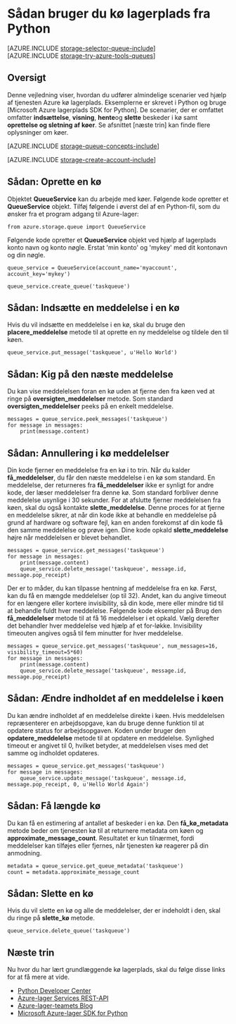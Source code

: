 <properties
    pageTitle="Sådan bruger du kø lagerplads fra Python | Microsoft Azure"
    description="Lær, hvordan du bruger tjenesten Azure kø fra Python til at oprette og slette køer, og Indsæt, hente og slette meddelelser."
    services="storage"
    documentationCenter="python"
    authors="robinsh"
    manager="carmonm"
    editor="tysonn"/>

<tags
    ms.service="storage"
    ms.workload="storage"
    ms.tgt_pltfrm="na"
    ms.devlang="python"
    ms.topic="article"
    ms.date="09/20/2016"
    ms.author="robinsh"/>

# <a name="how-to-use-queue-storage-from-python"></a>Sådan bruger du kø lagerplads fra Python

[AZURE.INCLUDE [storage-selector-queue-include](../../includes/storage-selector-queue-include.md)]
<br/>
[AZURE.INCLUDE [storage-try-azure-tools-queues](../../includes/storage-try-azure-tools-queues.md)]

## <a name="overview"></a>Oversigt

Denne vejledning viser, hvordan du udfører almindelige scenarier ved hjælp af tjenesten Azure kø lagerplads. Eksemplerne er skrevet i Python og bruge [Microsoft Azure lagerplads SDK for Python]. De scenarier, der er omfattet omfatter **indsættelse**, **visning**, **hente**og **slette** beskeder i kø samt **oprettelse og sletning af køer**. Se afsnittet [næste trin] kan finde flere oplysninger om køer.

[AZURE.INCLUDE [storage-queue-concepts-include](../../includes/storage-queue-concepts-include.md)]

[AZURE.INCLUDE [storage-create-account-include](../../includes/storage-create-account-include.md)]

## <a name="how-to-create-a-queue"></a>Sådan: Oprette en kø

Objektet **QueueService** kan du arbejde med køer. Følgende kode opretter et **QueueService** objekt. Tilføj følgende i øverst del af en Python-fil, som du ønsker fra et program adgang til Azure-lager:

    from azure.storage.queue import QueueService

Følgende kode opretter et **QueueService** objekt ved hjælp af lagerplads konto navn og konto nøgle. Erstat 'min konto' og 'mykey' med dit kontonavn og din nøgle.

    queue_service = QueueService(account_name='myaccount', account_key='mykey')

    queue_service.create_queue('taskqueue')


## <a name="how-to-insert-a-message-into-a-queue"></a>Sådan: Indsætte en meddelelse i en kø

Hvis du vil indsætte en meddelelse i en kø, skal du bruge den **placere\_meddelelse** metode til at oprette en ny meddelelse og tildele den til køen.

    queue_service.put_message('taskqueue', u'Hello World')


## <a name="how-to-peek-at-the-next-message"></a>Sådan: Kig på den næste meddelelse

Du kan vise meddelelsen foran en kø uden at fjerne den fra køen ved at ringe på **oversigten\_meddelelser** metode. Som standard **oversigten\_meddelelser** peeks på en enkelt meddelelse.

    messages = queue_service.peek_messages('taskqueue')
    for message in messages:
        print(message.content)


## <a name="how-to-dequeue-messages"></a>Sådan: Annullering i kø meddelelser

Din kode fjerner en meddelelse fra en kø i to trin. Når du kalder **få\_meddelelser**, du får den næste meddelelse i en kø som standard. En meddelelse, der returneres fra **få\_meddelelser** ikke er synligt for andre kode, der læser meddelelser fra denne kø. Som standard forbliver denne meddelelse usynlige i 30 sekunder. For at afslutte fjerner meddelelsen fra køen, skal du også kontakte **slette\_meddelelse**. Denne proces for at fjerne en meddelelse sikrer, at når din kode ikke at behandle en meddelelse på grund af hardware og software fejl, kan en anden forekomst af din kode få den samme meddelelse og prøve igen. Dine kode opkald **slette\_meddelelse** højre når meddelelsen er blevet behandlet.

    messages = queue_service.get_messages('taskqueue')
    for message in messages:
        print(message.content)
        queue_service.delete_message('taskqueue', message.id, message.pop_receipt)

Der er to måder, du kan tilpasse hentning af meddelelse fra en kø.
Først, kan du få en mængde meddelelser (op til 32). Andet, kan du angive timeout for en længere eller kortere invisibility, så din kode, mere eller mindre tid til at behandle fuldt hver meddelelse. Følgende kode eksempler på Brug den **få\_meddelelser** metode til at få 16 meddelelser i et opkald. Vælg derefter det behandler hver meddelelse ved hjælp af et for-løkke. Invisibility timeouten angives også til fem minutter for hver meddelelse.

    messages = queue_service.get_messages('taskqueue', num_messages=16, visibility_timeout=5*60)
    for message in messages:
        print(message.content)
        queue_service.delete_message('taskqueue', message.id, message.pop_receipt)      


## <a name="how-to-change-the-contents-of-a-queued-message"></a>Sådan: Ændre indholdet af en meddelelse i køen

Du kan ændre indholdet af en meddelelse direkte i køen. Hvis meddelelsen repræsenterer en arbejdsopgave, kan du bruge denne funktion til at opdatere status for arbejdsopgaven. Koden under bruger den **opdatere\_meddelelse** metode til at opdatere en meddelelse. Synlighed timeout er angivet til 0, hvilket betyder, at meddelelsen vises med det samme og indholdet opdateres.

    messages = queue_service.get_messages('taskqueue')
    for message in messages:
        queue_service.update_message('taskqueue', message.id, message.pop_receipt, 0, u'Hello World Again')

## <a name="how-to-get-the-queue-length"></a>Sådan: Få længde kø

Du kan få en estimering af antallet af beskeder i en kø. Den **få\_kø\_metadata** metode beder om tjenesten kø til at returnere metadata om køen og **approximate_message_count**. Resultatet er kun tilnærmet, fordi meddelelser kan tilføjes eller fjernes, når tjenesten kø reagerer på din anmodning.

    metadata = queue_service.get_queue_metadata('taskqueue')
    count = metadata.approximate_message_count

## <a name="how-to-delete-a-queue"></a>Sådan: Slette en kø

Hvis du vil slette en kø og alle de meddelelser, der er indeholdt i den, skal du ringe på **slette\_kø** metode.

    queue_service.delete_queue('taskqueue')

## <a name="next-steps"></a>Næste trin

Nu hvor du har lært grundlæggende kø lagerplads, skal du følge disse links for at få mere at vide.

- [Python Developer Center](/develop/python/)
- [Azure-lager Services REST-API](http://msdn.microsoft.com/library/azure/dd179355)
- [Azure-lager-teamets Blog]
- [Microsoft Azure-lager SDK for Python]

[Azure-lager-teamets Blog]: http://blogs.msdn.com/b/windowsazurestorage/
[Microsoft Azure-lager SDK for Python]: https://github.com/Azure/azure-storage-python
